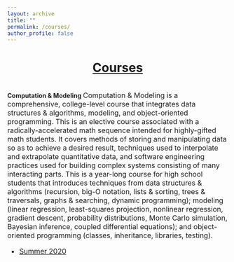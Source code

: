 ```yaml
---
layout: archive
title: ""
permalink: /courses/
author_profile: false
---
```


# [<center>Courses</center>](#top)

<div style="width:100%; max-width:800px; margin:auto">  
    
<br><b>Computation & Modeling</b>
<font size="3em">
    Computation & Modeling is a comprehensive, college-level course that integrates data structures & algorithms, modeling, and object-oriented programming. This is an elective course associated with a radically-accelerated math sequence intended for highly-gifted math students. It covers methods of storing and manipulating data so as to achieve a desired result, techniques used to interpolate and extrapolate quantitative data, and software engineering practices used for building complex systems consisting of many interacting parts. This is a year-long course for high school students that introduces techniques from data structures & algorithms (recursion, big-O notation, lists & sorting, trees & traversals, graphs & searching, dynamic programming); modeling (linear regression, least-squares projection, nonlinear regression, gradient descent, probability distributions, Monte Carlo simulation, Bayesian inference, coupled differential equations); and object-oriented programming (classes, inheritance, libraries, testing).

<font size="3em"><ul>
    <li><a class="body" target="_blank" href="https://eurisko-us.github.io/computation-and-modeling-2020-summer">Summer 2020</a></li>
</ul></font> 

</div>

